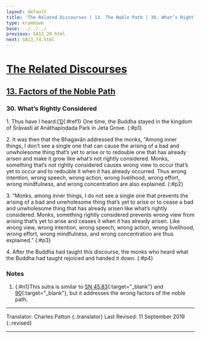 ```yaml
---
layout: default
title: 'The Related Discourses | 13. The Noble Path | 30. What’s Rightly Considered'
type: kramdown
base: ../../../
previous: SA13_29.html
next: SA13_74.html
---
```


# [The Related Discourses](../index.html)
## [13. Factors of the Noble Path](index.html)
### 30. What’s Rightly Considered

1\. Thus have I heard:[\[1\]](#n1){:#ref1} One time, the Buddha stayed in the kingdom of Śrāvastī at Anāthapiṇḍada Park in Jeta Grove.
{:#p1}

2\. It was then that the Bhagavān addressed the monks, “Among inner things, I don’t see a single one that can cause the arising of a bad and unwholesome thing that’s yet to arise or to redouble one that has already arisen and make it grow like what’s not rightly considered. Monks, something that’s not rightly considered causes wrong view to occur that’s yet to occur and to redouble it when it has already occurred. Thus wrong intention, wrong speech, wrong action, wrong livelihood, wrong effort, wrong mindfulness, and wrong concentration  are also explained.
{:#p2}

3\. “Monks, among inner things, I do not see a single one that prevents the arising of a bad and unwholesome thing that’s yet to arise or to cease a bad and unwholesome thing that has already arisen like what’s rightly considered.  Monks, something rightly considered prevents wrong view from arising that’s yet to arise and ceases it when it has already arisen. Like wrong view, wrong intention, wrong speech, wrong action, wrong livelihood, wrong effort, wrong mindfulness, and wrong concentration are thus explained.”
{:#p3}

4\. After the Buddha had taught this discourse, the monks who heard what the Buddha had taught rejoiced and handed it down.
{:#p4}

### Notes

1. {:#n1}This sutra is similar to [SN 45.83](https://suttacentral.net/sn45.83){:target="_blank"} and [90](https://suttacentral.net/sn45.90){:target="_blank"}, but it addresses the wrong factors of the noble path.

---

Translator: Charles Patton
{:.translator}
Last Revised: 11 September 2019
{:.revised}

---